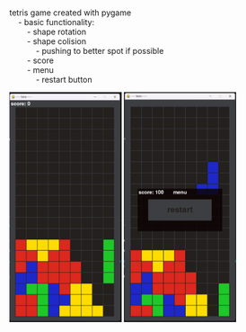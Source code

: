 <p style="white-space: pre;">
tetris game created with pygame
    - basic functionality:
        - shape rotation
        - shape colision
            - pushing to better spot if possible
        - score
        - menu
            - restart button
</p>

<img src="screenshot1.png" width="200">
<img src="screenshot2.png" width="200">